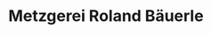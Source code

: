 ---
title: "Metzgerei Roland Bäuerle"
url: /freudenstein/metzgerei-roland-baeuerle/
shop: Metzgerei
---
